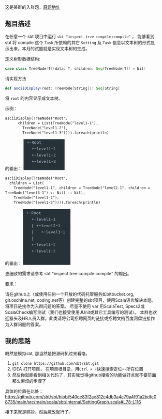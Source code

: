 这是某群的入群题，[原题地址](https://bitbucket.org/snippets/centaur/qojRG)

## 题目描述
在任意一个 sbt 项目中运行 `sbt "inspect tree compile:compile"` ，
能够看到 sbt 将 compile 这个 `Task` 所依赖的其它 `Setting` 及 `Task` 信息以文本树的形式显示出来。本月的试题就是实现文本树的生成。

定义树形数据结构:
```scala
case class TreeNode[T](data: T, children: Seq[TreeNode[T]] = Nil)
```
请实现方法

```scala
def asciiDisplay(root: TreeNode[String]): Seq[String]
```
将 `root` 的内容显示成文本树。

示例：
```
asciiDisplay(TreeNode("Root",
      children = List(TreeNode("level1-1"),
        TreeNode("level1-2"),
        TreeNode("level1-3")))).foreach(println)
```
的输出： ![图1](https://raw.githubusercontent.com/Centaur/images/master/%E5%B1%8F%E5%B9%95%E5%BF%AB%E7%85%A7%202016-09-11%20%E4%B8%8B%E5%8D%889.38.05.png)

```
asciiDisplay(TreeNode("Root",
  children = List(
    TreeNode("level1-1", children = TreeNode("level2-1", children = TreeNode("level3-1") :: Nil) :: Nil),
    TreeNode("level1-2"),
    TreeNode("level1-3")))).foreach(println)
```
的输出： ![图2](https://github.com/Centaur/images/raw/master/%E5%B1%8F%E5%B9%95%E5%BF%AB%E7%85%A7%202016-09-11%20%E4%B8%8B%E5%8D%889.50.55.png)

更细致的需求请参考 sbt "inspect tree compile:compile" 的输出。

要求：

请在github上（或使用任何一个开放的代码托管服务如bitbucket.org, git.oschina.net, coding.net等）创建完整的sbt项目，使用Scala语言解决本题。将项目链接作为入群问题的答案。
尽量不使用 var
用ScalaTest, Specs2或ScalaCheck编写测试（我们也接受使用JUnit或其它工具编写的测试）。
本群也欢迎猎头及HR人员入群，此类请将公司招聘网页的链接或招聘文档百度网盘链接作为入群问题的答案。

## 我的思路
既然是模拟sbt, 那当然是把源码扒过来看咯。

1. `git clone https://github.com/sbt/sbt.git`
2. IDEA 打开项目， 在项目根目录，用`Ctrl + F`快速搜索定位`+-`所在位置
3. 然后你就能看到相关代码了，其实我觉得github搜索的功能做好点就不要前面那么麻烦的步骤了

具体的位置在此处：
https://github.com/sbt/sbt/blob/540ee83f2ae812e4db3a4c79a4f91a2bdfc08735/main/src/main/scala/sbt/internal/SettingGraph.scala#L78-L116

接下来就是照抄，然后魔改就行了。
